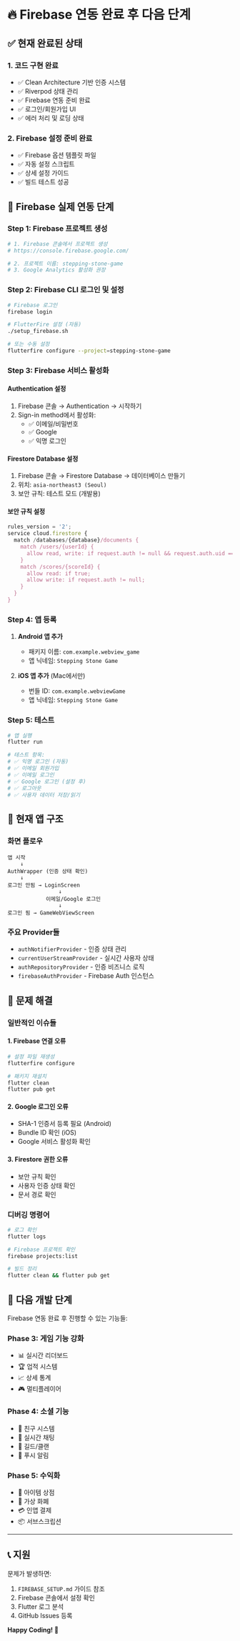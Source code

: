 # 🔥 Firebase 연동 완료 후 다음 단계

## ✅ 현재 완료된 상태

### 1. **코드 구현 완료**
- ✅ Clean Architecture 기반 인증 시스템
- ✅ Riverpod 상태 관리
- ✅ Firebase 연동 준비 완료
- ✅ 로그인/회원가입 UI
- ✅ 에러 처리 및 로딩 상태

### 2. **Firebase 설정 준비 완료**
- ✅ Firebase 옵션 템플릿 파일
- ✅ 자동 설정 스크립트
- ✅ 상세 설정 가이드
- ✅ 빌드 테스트 성공

## 🚀 Firebase 실제 연동 단계

### **Step 1: Firebase 프로젝트 생성**
```bash
# 1. Firebase 콘솔에서 프로젝트 생성
# https://console.firebase.google.com/

# 2. 프로젝트 이름: stepping-stone-game
# 3. Google Analytics 활성화 권장
```

### **Step 2: Firebase CLI 로그인 및 설정**
```bash
# Firebase 로그인
firebase login

# FlutterFire 설정 (자동)
./setup_firebase.sh

# 또는 수동 설정
flutterfire configure --project=stepping-stone-game
```

### **Step 3: Firebase 서비스 활성화**

#### **Authentication 설정**
1. Firebase 콘솔 → Authentication → 시작하기
2. Sign-in method에서 활성화:
   - ✅ 이메일/비밀번호
   - ✅ Google
   - ✅ 익명 로그인

#### **Firestore Database 설정**
1. Firebase 콘솔 → Firestore Database → 데이터베이스 만들기
2. 위치: `asia-northeast3 (Seoul)`
3. 보안 규칙: 테스트 모드 (개발용)

#### **보안 규칙 설정**
```javascript
rules_version = '2';
service cloud.firestore {
  match /databases/{database}/documents {
    match /users/{userId} {
      allow read, write: if request.auth != null && request.auth.uid == userId;
    }
    match /scores/{scoreId} {
      allow read: if true;
      allow write: if request.auth != null;
    }
  }
}
```

### **Step 4: 앱 등록**
1. **Android 앱 추가**
   - 패키지 이름: `com.example.webview_game`
   - 앱 닉네임: `Stepping Stone Game`

2. **iOS 앱 추가** (Mac에서만)
   - 번들 ID: `com.example.webviewGame`
   - 앱 닉네임: `Stepping Stone Game`

### **Step 5: 테스트**
```bash
# 앱 실행
flutter run

# 테스트 항목:
# ✅ 익명 로그인 (자동)
# ✅ 이메일 회원가입
# ✅ 이메일 로그인
# ✅ Google 로그인 (설정 후)
# ✅ 로그아웃
# ✅ 사용자 데이터 저장/읽기
```

## 📱 현재 앱 구조

### **화면 플로우**
```
앱 시작
    ↓
AuthWrapper (인증 상태 확인)
    ↓
로그인 안됨 → LoginScreen
                ↓
            이메일/Google 로그인
                ↓
로그인 됨 → GameWebViewScreen
```

### **주요 Provider들**
- `authNotifierProvider` - 인증 상태 관리
- `currentUserStreamProvider` - 실시간 사용자 상태
- `authRepositoryProvider` - 인증 비즈니스 로직
- `firebaseAuthProvider` - Firebase Auth 인스턴스

## 🔧 문제 해결

### **일반적인 이슈들**

#### **1. Firebase 연결 오류**
```bash
# 설정 파일 재생성
flutterfire configure

# 패키지 재설치
flutter clean
flutter pub get
```

#### **2. Google 로그인 오류**
- SHA-1 인증서 등록 필요 (Android)
- Bundle ID 확인 (iOS)
- Google 서비스 활성화 확인

#### **3. Firestore 권한 오류**
- 보안 규칙 확인
- 사용자 인증 상태 확인
- 문서 경로 확인

### **디버깅 명령어**
```bash
# 로그 확인
flutter logs

# Firebase 프로젝트 확인
firebase projects:list

# 빌드 정리
flutter clean && flutter pub get
```

## 🎯 다음 개발 단계

Firebase 연동 완료 후 진행할 수 있는 기능들:

### **Phase 3: 게임 기능 강화**
- 📊 실시간 리더보드
- 🏆 업적 시스템
- 📈 상세 통계
- 🎮 멀티플레이어

### **Phase 4: 소셜 기능**
- 👥 친구 시스템
- 💬 실시간 채팅
- 🎪 길드/클랜
- 📱 푸시 알림

### **Phase 5: 수익화**
- 🛒 아이템 상점
- 💎 가상 화폐
- 💳 인앱 결제
- 📦 서브스크립션

---

## 📞 지원

문제가 발생하면:
1. `FIREBASE_SETUP.md` 가이드 참조
2. Firebase 콘솔에서 설정 확인
3. Flutter 로그 분석
4. GitHub Issues 등록

**Happy Coding! 🚀**